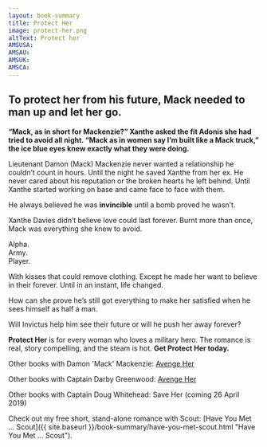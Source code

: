 ```yaml
---
layout: book-summary
title: Protect Her
image: protect-her.png
altText: Protect her
AMSUSA: 
AMSAU:
AMSUK:
AMSCA:
---
```


## To protect her from his future, Mack needed to man up and let her go.

**“Mack, as in short for Mackenzie?” Xanthe asked the fit Adonis she had tried to avoid all night. “Mack as in women say I’m built like a Mack truck,” the ice blue eyes knew exactly what they were doing.**

Lieutenant Damon (Mack) Mackenzie never wanted a relationship he couldn’t count in hours. Until the night he saved Xanthe from her ex. He never cared about his reputation or the broken hearts he left behind. Until Xanthe started working on base and came face to face with them.

He always believed he was **invincible** until a bomb proved he wasn’t.

Xanthe Davies didn’t believe love could last forever. Burnt more than once, Mack was everything she knew to avoid.

Alpha.<br>Army.<br>Player.

With kisses that could remove clothing. Except he made her want to believe in their forever. Until in an instant, life changed.

How can she prove he’s still got everything to make her satisfied when he sees himself as half a man.

Will Invictus help him see their future or will he push her away forever?

**Protect Her** is for every woman who loves a military hero. The romance is real, story compelling, and the steam is hot. **Get Protect Her today.**



Other books with Damon 'Mack' Mackenzie: [Avenge Her](https://www.amazon.com/dp/B07J1V9GV8/ "Avenge Her") 

Other books with Captain Darby Greenwood: [Avenge Her](https://www.amazon.com/dp/B07J1V9GV8/ "Avenge Her") 

Other books with Captain Doug Whitehead: Save Her (coming 26 April 2019)

Check out my free short, stand-alone romance with Scout: [Have You Met ... Scout]({{ site.baseurl }}/book-summary/have-you-met-scout.html "Have You Met ... Scout"). 